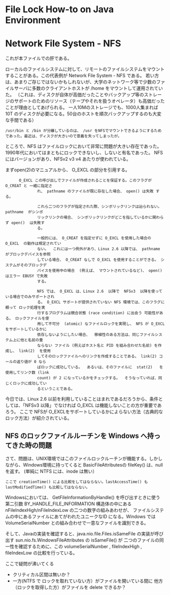 ﻿# File Lock How-to on Java Environment


# Network File System - NFS 

 これが本ファイルでの肝である。

 ローカルのファイルシステムに対して、リモートのファイルシステムをマウントすることがある。この代表例が Network File System - NFS である。
 若い方は、あまりご存じではないかもしれないが、大学のネットワーク等で少数のファイルサーバに多数のクライアントホストが /home をマウントして運用されていた。
 （これは、ディスクが自体が高価だったことやバックアップ等のストレージのサポートのためのリソース（テープやそれを扱うオペレータ）も高価だったことが理由としてあげられる。
 一人10Mのストレージでも、1000人集まれば 10T のディスクが必要になる。50台のホストを順次バックアップするのも大変な手間である）

```
/usr/bin と /bin が分離しているのは、 /usr をNFSでマウントできるようにするためであった。最近は、ディスクが大きいので意義を失ってしまったが。
```

 ところで、NFS はファイルロックにおいて非常に問題が大きい存在であった。1990年代においてはまともにロックできないし、しないと有名であった。
 NFSにはバージョンがあり、NFSv2 v3 v4 あたりが使われている。

 まずopen(2)のマニュアルから、 O_EXCL の部分を引用する。

```
      O_EXCL この呼び出しでファイルが作成されることを保証する。このフラグが O_CREAT と 一緒に指定さ
              れ、 pathname のファイルが既に存在した場合、 open() は失敗 する。

              これら二つのフラグが指定された際、シンボリックリンクは辿られない。  pathname  がシンボ
              リックリンクの場合、 シンボリックリンクがどこを指しているかに関わらず open()  は失敗す
              る。

              一般的には、 O_CREAT を指定せずに O_EXCL を使用した場合の O_EXCL  の動作は規定されてい
              ない。  これには一つ例外があり、Linux 2.6 以降では、 pathname がブロックデバイスを参照
              している場合、 O_CREAT なしで O_EXCL を使用することができる。 システムがそのブロックデ
              バイスを使用中の場合  (例えば、 マウントされているなど)、 open() はエラー EBUSY で失敗
              する。

              NFS では、 O_EXCL は、Linux 2.6  以降で  NFSv3  以降を使っている場合でのみサポートされ
              る。 O_EXCL サポートが提供されていない NFS 環境では、このフラグに頼って ロック処理を実
              行するプログラムは競合状態 (race condition) に出会う 可能性がある。 ロックファイルを使
              用して不可分  (atomic) なファイルロックを実現し、 NFS が O_EXCL をサポートしているかに
              依存しないようにしたい場合、  移植性のある方法は、同じファイルシステム上に他と名前の重
              ならない ファイル (例えばホスト名と PID を組み合わせた名前) を作成し、 link(2)  を使用
              してそのロックファイルへのリンクを作成することである。 link(2) コールの返り値が 0 なら
              ばロックに成功している。  あるいは、そのファイルに  stat(2)   を使用してリンク数 (link
              count) が 2 になっているかをチェックする。  そうなっていれば、同じくロックに成功してい
              るということである。
```

 今日では、Linux 2.6 以前を利用していることはまれであるだろうから、条件としては、「NFSv3 以降」でなければ O_EXCL は機能しないことの方が重要であろう。
 ここで NFSが O_EXCLをサポートしているかによらない方法（古典的なロック方法）が紹介されている。

## NFS のロックファイルルーチンを Windows へ持ってきた時の問題

 さて、問題は、UNIX環境ではこのファイルロックルーチンが機能する。しかしながら、Windows環境に持ってくると BasicFileAttributesの fileKey() は、null を返す。
 (単純に NTFS には、inode は無い）
```
ここで creationTime() による比較をしてはならない。lastAccessTime() も lastModifiedTime() も比較してはならない。
```

 
 Windowsにおいては、 GetFileInformationByHandle() を呼び出すときに使う
 第二引数 BY_HANDLE_FILE_INFORMATION 構造体の中にある nFileIndexHigh/nFileIndexLow の二つの数字の組みあわせが、
 ファイルシステムの中にあるファイルにあてがわれたユニークなID になる。Windows では VolumeSerialNumber との組み合わせで一意なファイルを識別できる。

 そして、Javaの実装を確認すると、java.nio.file.Files.isSameFile の実装が呼び出す sun.nio.fs.WindowsFileAttributes の isSameFile() が
 二つのファイルの同一性を確認するために、この volumeSerialNumber , fileIndexHigh , fileIndexLow の比較を行っている。

 ここで疑問が沸いてくる
- クリティカル区間は無いか？
- 一方(NTFS で ロックを取れていない方）がファイルを開いている間に 他方（ロックを取得した方）がファイルを delete できるか？




 
 
 
